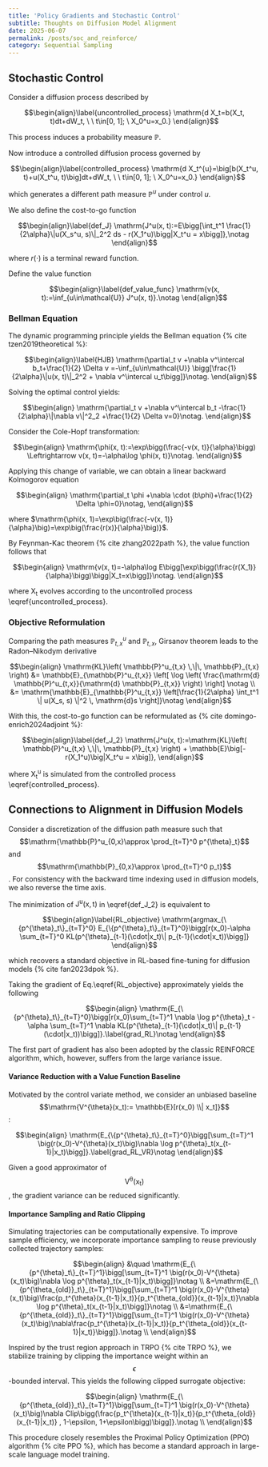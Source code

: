 ```yaml
---
title: 'Policy Gradients and Stochastic Control'
subtitle: Thoughts on Diffusion Model Alignment
date: 2025-06-07
permalink: /posts/soc_and_reinforce/
category: Sequential Sampling
---
```


## Stochastic Control

Consider a diffusion process described by

$$\begin{align}\label{uncontrolled_process}
    \mathrm{d X_t=b(X_t, t)dt+dW_t, \ \ t\in[0, 1]; \ X_0^u=x_0.}
\end{align}$$

This process induces a probability measure $\mathbb{P}$.

Now introduce a controlled diffusion process governed by

$$\begin{align}\label{controlled_process}
    \mathrm{d X_t^{u}=\big[b(X_t^u, t)+u(X_t^u, t)\big]dt+dW_t, \ \ t\in[0, 1]; \ X_0^u=x_0.}
\end{align}$$

which generates a different path measure $\mathbb{P}^u$ under control $u$.

We also define the cost-to-go function

$$\begin{align}\label{def_J}
    \mathrm{J^u(x, t):=E\bigg[\int_t^1 \frac{1}{2\alpha}\|u(X_s^u, s)\|_2^2 ds - r(X_1^u)\bigg|X_t^u = x\bigg]},\notag
\end{align}$$

where $r(\cdot)$ is a terminal reward function.

Define the value function 

$$\begin{align}\label{def_value_func}
    \mathrm{v(x, t):=\inf_{u\in\mathcal{U}} J^u(x, t)}.\notag
\end{align}$$

### Bellman Equation 

The dynamic programming principle yields the Bellman equation {% cite tzen2019theoretical %}:

$$\begin{align}\label{HJB}
    \mathrm{\partial_t v +\nabla v^\intercal b_t+\frac{1}{2} \Delta v =-\inf_{u\in\mathcal{U}} \bigg[\frac{1}{2\alpha}\|u(x, t)\|_2^2 + \nabla v^\intercal u_t\bigg]}\notag. 
\end{align}$$


Solving the optimal control yields:

$$\begin{align}
\mathrm{\partial_t v +\nabla v^\intercal b_t -\frac{1}{2\alpha}\|\nabla v\|^2_2 +\frac{1}{2} \Delta v=0}\notag. 
\end{align}$$

<!-- where $\mathrm{v(x, 1)=-r(x)}$. -->


Consider the Cole-Hopf transformation:

$$\begin{align}
\mathrm{\phi(x, t):=\exp\bigg(\frac{-v(x, t)}{\alpha}\bigg) \Leftrightarrow v(x, t)=-\alpha\log \phi(x, t)}\notag. 
\end{align}$$

Applying this change of variable, we can obtain a linear backward Kolmogorov equation 

$$\begin{align}
\mathrm{\partial_t \phi +\nabla \cdot (b\phi)+\frac{1}{2} \Delta \phi=0}\notag, 
\end{align}$$

where $\mathrm{\phi(x, 1)=\exp\big(\frac{-v(x, 1)}{\alpha}\big)=\exp\big(\frac{r(x)}{\alpha}\big)}$. 

By Feynman-Kac theorem {% cite zhang2022path %}, the value function follows that

$$\begin{align}
\mathrm{v(x, t)=-\alpha\log E\bigg[\exp\bigg(\frac{r(X_1)}{\alpha}\bigg)\bigg|X_t=x\bigg]}\notag. 
\end{align}$$

where $\mathrm{X_t}$ evolves according to the uncontrolled process \eqref{uncontrolled_process}.


### Objective Reformulation

Comparing the path measures $\mathbb{P}^u_{t,x}$ and $\mathbb{P}_{t,x}$, Girsanov theorem leads to the Radon–Nikodym derivative
<!-- \[
\mathrm{KL}\left( \mathbb{P}^u_{t,x} \,\|\, \mathbb{P}_{t,x} \right)
= \mathbb{E}_{\mathbb{P}^u_{t,x}} \left[
    \log \left( \frac{\mathrm{d} \mathbb{P}^u_{t,x}}{\mathrm{d} \mathbb{P}_{t,x}} \right)
\right]
= \mathbb{E}_{\mathbb{P}^u_{t,x}} \left[
    \mathrm{\frac{1}{2\alpha} \int_t^1 \| u(X_s, s) \|^2 \, \mathrm{d}s}
\right]
\] -->

$$\begin{align}
\mathrm{KL}\left( \mathbb{P}^u_{t,x} \,\|\, \mathbb{P}_{t,x} \right)
&= \mathbb{E}_{\mathbb{P}^u_{t,x}} \left[
    \log \left( \frac{\mathrm{d} \mathbb{P}^u_{t,x}}{\mathrm{d} \mathbb{P}_{t,x}} \right)
\right] \notag \\
&= \mathrm{\mathbb{E}_{\mathbb{P}^u_{t,x}} \left[\frac{1}{2\alpha} \int_t^1 \| u(X_s, s) \|^2 \, \mathrm{d}s
\right]}\notag
\end{align}$$

With this, the cost-to-go function can be reformulated as {% cite domingo-enrich2024adjoint %}:

$$\begin{align}\label{def_J_2}
    \mathrm{J^u(x, t):=\mathrm{KL}\left( \mathbb{P}^u_{t,x} \,\|\, \mathbb{P}_{t,x} \right) + \mathbb{E}\big[- r(X_1^u)\big|X_t^u = x\big]},
\end{align}$$

where $\mathrm{X^u_t}$ is simulated from the controlled process \eqref{controlled_process}.




## Connections to Alignment in Diffusion Models

Consider a discretization of the diffusion path measure such that $$\mathrm{\mathbb{P}^u_{0,x}\approx \prod_{t=T}^0 p^{\theta}_t}$$ and $$\mathrm{\mathbb{P}_{0,x}\approx \prod_{t=T}^0 p_t}$$. For consistency with the backward time indexing used in diffusion models, we also reverse the time axis.

The minimization of $\mathrm{J^u(x, t)}$ in \eqref{def_J_2} is equivalent to

$$\begin{align}\label{RL_objective}
    \mathrm{argmax_{\{p^{\theta}_t\}_{t=T}^0} E_{\{p^{\theta}_t\}_{t=T}^0}\bigg[r(x_0)-\alpha \sum_{t=T}^0 KL(p^{\theta}_{t-1}(\cdot|x_t)\| p_{t-1}(\cdot|x_t))\bigg]}
\end{align}$$

which recovers a standard objective in RL-based fine-tuning for diffusion models {% cite fan2023dpok %}.

Taking the gradient of Eq.\eqref{RL_objective} approximately yields the following

$$\begin{align}
    \mathrm{E_{\{p^{\theta}_t\}_{t=T}^0}\bigg[r(x_0)\sum_{t=T}^1 \nabla \log p^{\theta}_t -\alpha \sum_{t=T}^1 \nabla KL(p^{\theta}_{t-1}(\cdot|x_t)\| p_{t-1}(\cdot|x_t))\bigg]}.\label{grad_RL}\notag
\end{align}$$

The first part of gradient has also been adopted by the classic REINFORCE algorithm, which, however, suffers from the large variance issue. 

#### Variance Reduction with a Value Function Baseline

Motivated by the control variate method, we consider an unbiased baseline $$\mathrm{V^{\theta}(x_t):= \mathbb{E}[r(x_0) \\| x_t]}$$:

$$\begin{align}
    \mathrm{E_{\{p^{\theta}_t\}_{t=T}^0}\bigg[\sum_{t=T}^1 \big(r(x_0)-V^{\theta}(x_t)\big)\nabla \log p^{\theta}_t(x_{t-1}|x_t)\bigg]}.\label{grad_RL_VR}\notag
\end{align}$$

Given a good approximator of $$\mathrm{V^{\theta}(x_t)}$$, the gradient variance can be reduced significantly.

#### Importance Sampling and Ratio Clipping

Simulating trajectories can be computationally expensive. To improve sample efficiency, we incorporate importance sampling to reuse previously collected trajectory samples:

$$\begin{align}
    &\quad \mathrm{E_{\{p^{\theta}_t\}_{t=T}^1}\bigg[\sum_{t=T}^1 \big(r(x_0)-V^{\theta}(x_t)\big)\nabla \log p^{\theta}_t(x_{t-1}|x_t)\bigg]}\notag \\
    &=\mathrm{E_{\{p^{\theta_{old}}_t\}_{t=T}^1}\bigg[\sum_{t=T}^1 \big(r(x_0)-V^{\theta}(x_t)\big)\frac{p_t^{\theta}(x_{t-1}|x_t)}{p_t^{\theta_{old}}(x_{t-1}|x_t)}\nabla \log p^{\theta}_t(x_{t-1}|x_t)\bigg]}\notag \\
    &=\mathrm{E_{\{p^{\theta_{old}}_t\}_{t=T}^1}\bigg[\sum_{t=T}^1 \big(r(x_0)-V^{\theta}(x_t)\big)\nabla\frac{p_t^{\theta}(x_{t-1}|x_t)}{p_t^{\theta_{old}}(x_{t-1}|x_t)}\bigg]}.\notag \\
\end{align}$$

Inspired by the trust region approach in TRPO {% cite TRPO %}, we stabilize training by clipping the importance weight within an $$\epsilon$$-bounded interval. This yields the following clipped surrogate objective:

$$\begin{align}
    \mathrm{E_{\{p^{\theta_{old}}_t\}_{t=T}^1}\bigg[\sum_{t=T}^1 \big(r(x_0)-V^{\theta}(x_t)\big)\nabla Clip\bigg(\frac{p_t^{\theta}(x_{t-1}|x_t)}{p_t^{\theta_{old}}(x_{t-1}|x_t)} , 1-\epsilon, 1+\epsilon\bigg)\bigg]}.\notag \\
\end{align}$$

This procedure closely resembles the Proximal Policy Optimization (PPO) algorithm {% cite PPO %}, which has become a standard approach in large-scale language model training.
